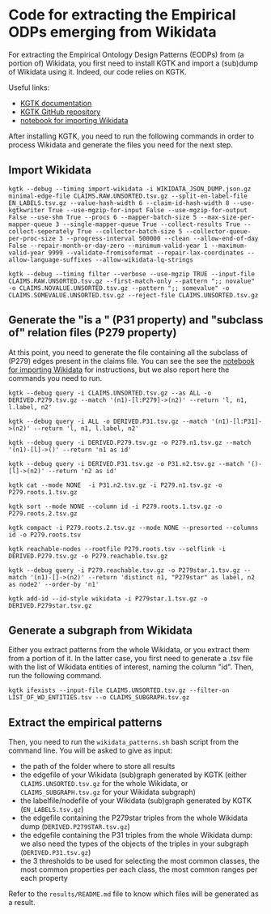 # Code for extracting the Empirical ODPs emerging from Wikidata

For extracting the Empirical Ontology Design Patterns (EODPs) from (a portion of) Wikidata, you first need to install KGTK and import a (sub)dump of Wikidata using it.
Indeed, our code relies on KGTK.

Useful links:
- [KGTK documentation](https://kgtk.readthedocs.io/en/latest/)
- [KGTK GitHub repository](https://github.com/usc-isi-i2/kgtk)
- [notebook for importing Wikidata](https://github.com/usc-isi-i2/kgtk-notebooks/blob/main/use-cases/create_wikidata/Wikidata-Useful-Files.ipynb)

After installing KGTK, you need to run the following commands in order to process Wikidata and generate the files you need for the next step.

## Import Wikidata

```
kgtk --debug --timing import-wikidata -i WIKIDATA_JSON_DUMP.json.gz minimal-edge-file CLAIMS.RAW.UNSORTED.tsv.gz --split-en-label-file EN_LABELS.tsv.gz --value-hash-width 6 --claim-id-hash-width 8 --use-kgtkwriter True --use-mgzip-for-input False --use-mgzip-for-output False --use-shm True --procs 6 --mapper-batch-size 5 --max-size-per-mapper-queue 3 --single-mapper-queue True --collect-results True --collect-seperately True --collector-batch-size 5 --collector-queue-per-proc-size 3 --progress-interval 500000 --clean --allow-end-of-day False --repair-month-or-day-zero --minimum-valid-year 1 --maximum-valid-year 9999 --validate-fromisoformat --repair-lax-coordinates --allow-language-suffixes --allow-wikidata-lq-strings
```

```
kgtk --debug --timing filter --verbose --use-mgzip TRUE --input-file CLAIMS.RAW.UNSORTED.tsv.gz --first-match-only --pattern ";; novalue"  -o CLAIMS.NOVALUE.UNSORTED.tsv.gz --pattern ";; somevalue" -o CLAIMS.SOMEVALUE.UNSORTED.tsv.gz --reject-file CLAIMS.UNSORTED.tsv.gz
```

## Generate the "is a " (P31 property) and "subclass of" relation files (P279 property)
At this point, you need to generate the file containing all the subclass of (P279) edges present in the claims file.
You can see the see the [notebook for importing Wikidata](https://github.com/usc-isi-i2/kgtk-notebooks/blob/main/use-cases/create_wikidata/Wikidata-Useful-Files.ipynb) for instructions, but we also report here the commands you need to run.

```
kgtk --debug query -i CLAIMS.UNSORTED.tsv.gz --as ALL -o DERIVED.P279.tsv.gz --match '(n1)-[l:P279]->(n2)' --return 'l, n1, l.label, n2'
```
```
kgtk --debug query -i ALL -o DERIVED.P31.tsv.gz --match '(n1)-[l:P31]->(n2)' --return 'l, n1, l.label, n2'
```
```
kgtk --debug query -i DERIVED.P279.tsv.gz -o P279.n1.tsv.gz --match '(n1)-[l]->()' --return 'n1 as id'
```
```
kgtk --debug query -i DERIVED.P31.tsv.gz -o P31.n2.tsv.gz --match '()-[l]->(n2)' --return 'n2 as id'
```
```
kgtk cat --mode NONE  -i P31.n2.tsv.gz -i P279.n1.tsv.gz -o P279.roots.1.tsv.gz
```
```
kgtk sort --mode NONE --column id -i P279.roots.1.tsv.gz -o P279.roots.2.tsv.gz
```
```
kgtk compact -i P279.roots.2.tsv.gz --mode NONE --presorted --columns id -o P279.roots.tsv
```
```
kgtk reachable-nodes --rootfile P279.roots.tsv --selflink -i DERIVED.P279.tsv.gz -o P279.reachable.tsv.gz
```
```
kgtk --debug query -i P279.reachable.tsv.gz -o P279star.1.tsv.gz --match '(n1)-[]->(n2)' --return 'distinct n1, "P279star" as label, n2 as node2' --order-by 'n1'
```
```
kgtk add-id --id-style wikidata -i P279star.1.tsv.gz -o DERIVED.P279star.tsv.gz
```

## Generate a subgraph from Wikidata
Either you extract patterns from the whole Wikidata, or you extract them from a portion of it.
In the latter case, you first need to generate a .tsv file with the list of Wikidata entities of interest, naming the column "id".
Then, run the following command.

```
kgtk ifexists --input-file CLAIMS.UNSORTED.tsv.gz --filter-on LIST_OF_WD_ENTITIES.tsv --o CLAIMS_SUBGRAPH.tsv.gz
```

## Extract the empirical patterns
Then, you need to run the `wikidata_patterns.sh` bash script from the command line.
You will be asked to give as input:
- the path of the folder where to store all results
- the edgefile of your Wikidata (sub)graph generated by KGTK (either `CLAIMS.UNSORTED.tsv.gz` for the whole Wikidata, or `CLAIMS_SUBGRAPH.tsv.gz` for your Wikidata subgraph)
- the labelfile/nodefile of your Wikidata (sub)graph generated by KGTK (`EN_LABELS.tsv.gz`)
- the edgefile containing the P279star triples from the whole Wikidata dump (`DERIVED.P279STAR.tsv.gz`)
- the edgefile containing the P31 triples from the whole Wikidata dump: we also need the types of the objects of the triples in your subgraph (`DERIVED.P31.tsv.gz`)
- the 3 thresholds to be used for selecting the most common classes, the most common properties per each class, the most common ranges per each property

Refer to the `results/README.md` file to know which files will be generated as a result.
